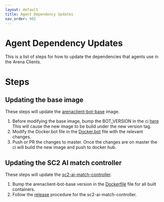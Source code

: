 ```yaml
---
layout: default
title: Agent Dependency Updates
nav_order: 901
---
```


# Agent Dependency Updates

This is a list of steps for how to update the dependencies that agents use in the Arena Clients.

# Steps

## Updating the base image

These steps will update the [arenaclient-bot-base](https://hub.docker.com/r/aiarena/arenaclient-bot-base) image.

1. Before modifying the base image, bump the BOT_VERSION in the ci [here](https://github.com/aiarena/aiarena-docker-base/blob/master/.github/workflows/ci.yml#L13)
This will cause the new image to be build under the new version tag.
2. Modify the Docker.bot file in the [Docker.bot](https://github.com/aiarena/aiarena-docker-base/blob/master/docker/Dockerfile.bot) file with the relevant changes.
3. Push or PR the changes to master. Once the changes are on master the ci will build the new image and push to docker hub.

## Updating the SC2 AI match controller

These steps will update the [sc2-ai-match-controller](https://github.com/aiarena/sc2-ai-match-controller).

1. Bump the arenaclient-bot-base version in the [Dockerfile](https://github.com/aiarena/sc2-ai-match-controller/blob/master/docker/Dockerfile) file for all built containers.
2. Follow the [release](./release.md#clients) procedure for the sc2-ai-match-controller.